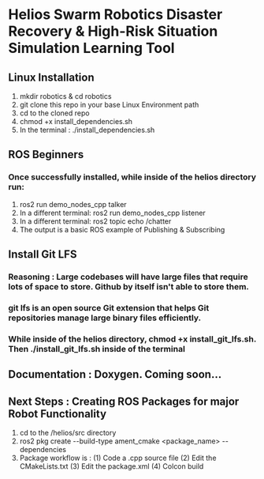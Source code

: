 # Helios Swarm Robotics Disaster Recovery & High-Risk Situation Simulation Learning Tool

## Linux Installation
1. mkdir robotics & cd robotics
2. git clone this repo in your base Linux Environment path
3. cd to the cloned repo
4. chmod +x install_dependencies.sh
5. In the terminal : ./install_dependencies.sh


## ROS Beginners
### Once successfully installed, while inside of the helios directory run:
1. ros2 run demo_nodes_cpp talker
2. In a different terminal: ros2 run demo_nodes_cpp listener
3. In a different terminal: ros2 topic echo /chatter
4. The output is a basic ROS example of Publishing & Subscribing 


## Install Git LFS
### Reasoning : Large codebases will have large files that require lots of space to store. Github by itself isn't able to store them.
### git lfs is an open source Git extension that helps Git repositories manage large binary files efficiently.
### While inside of the helios directory, chmod +x install_git_lfs.sh. Then ./install_git_lfs.sh inside of the terminal


## Documentation : Doxygen. Coming soon...

## Next Steps : Creating ROS Packages for major Robot Functionality
1. cd to the /helios/src directory
2. ros2 pkg create --build-type ament_cmake <package_name> --dependencies <dependencies>
3. Package workflow is : (1) Code a .cpp source file (2) Edit the CMakeLists.txt (3) Edit the package.xml (4) Colcon build 
